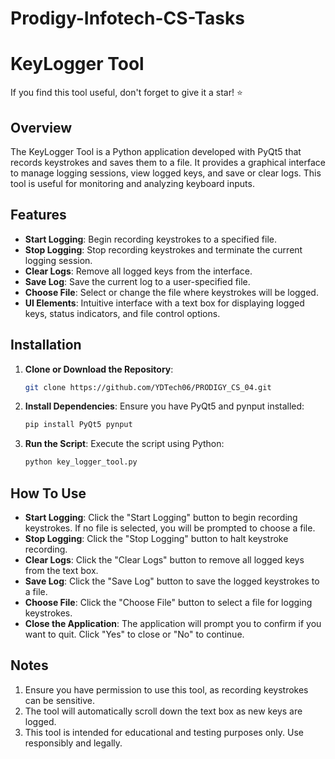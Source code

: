 # Prodigy-Infotech-CS-Tasks
# KeyLogger Tool

If you find this tool useful, don't forget to give it a star! ⭐

## Overview

The KeyLogger Tool is a Python application developed with PyQt5 that records keystrokes and saves them to a file. It provides a graphical interface to manage logging sessions, view logged keys, and save or clear logs. This tool is useful for monitoring and analyzing keyboard inputs.

## Features

- **Start Logging**: Begin recording keystrokes to a specified file.
- **Stop Logging**: Stop recording keystrokes and terminate the current logging session.
- **Clear Logs**: Remove all logged keys from the interface.
- **Save Log**: Save the current log to a user-specified file.
- **Choose File**: Select or change the file where keystrokes will be logged.
- **UI Elements**: Intuitive interface with a text box for displaying logged keys, status indicators, and file control options.

## Installation

1. **Clone or Download the Repository**:
   ```bash
   git clone https://github.com/YDTech06/PRODIGY_CS_04.git
2. **Install Dependencies**: Ensure you have PyQt5 and pynput installed:
   ```bash
   pip install PyQt5 pynput
3. **Run the Script**: Execute the script using Python:
   ```bash
   python key_logger_tool.py

## How To Use

- **Start Logging**: Click the "Start Logging" button to begin recording keystrokes. If no file is selected, you will be prompted to choose a file.
- **Stop Logging**: Click the "Stop Logging" button to halt keystroke recording.
- **Clear Logs**: Click the "Clear Logs" button to remove all logged keys from the text box.
- **Save Log**: Click the "Save Log" button to save the logged keystrokes to a file.
- **Choose File**: Click the "Choose File" button to select a file for logging keystrokes.
- **Close the Application**: The application will prompt you to confirm if you want to quit. Click "Yes" to close or "No" to continue.

## Notes
1. Ensure you have permission to use this tool, as recording keystrokes can be sensitive.
2. The tool will automatically scroll down the text box as new keys are logged.
3. This tool is intended for educational and testing purposes only. Use responsibly and legally.

